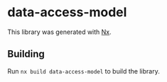 # data-access-model

This library was generated with [Nx](https://nx.dev).

## Building

Run `nx build data-access-model` to build the library.
